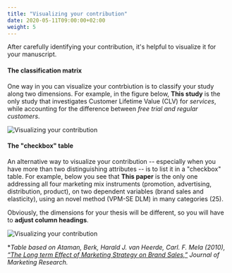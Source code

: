 ```yaml
---
title: "Visualizing your contribution"
date: 2020-05-11T09:00:00+02:00
weight: 5
---
```


After carefully identifying your contribution, it's helpful to visualize it for your manuscript.

#### The classification matrix

One way in you can visualize your contrbiution is to classify your study along two dimensions. For example, in the figure below, **This study** is the only study that investigates Customer Lifetime Value (CLV) for *services*, while accounting for the difference between *free trial and regular customers*.

![Visualizing your contribution](/assets/visualizing_contribution1.png)

#### The "checkbox" table

An alternative way to visualize your contribution -- especially when you have more than two distinguishing attributes -- is to list it in a "checkbox" table. For example, below you see that **This paper** is the only one addressing all four marketing mix instruments (promotion, advertising, distribution, product), on two dependent variables (brand sales and elasticity), using an novel method (VPM-SE DLM) in many categories (25).

Obviously, the dimensions for your thesis will be different, so you will have to **adjust column headings**.

![Visualizing your contribution](/assets/visualizing_contribution2.png)

**Table based on Ataman, Berk, Harald J. van Heerde, Carl. F. Mela (2010), [“The Long term Effect of Marketing Strategy on Brand Sales,”](https://doi.org/10.1509%2Fjmkr.47.5.866) *Journal of Marketing Research.**



